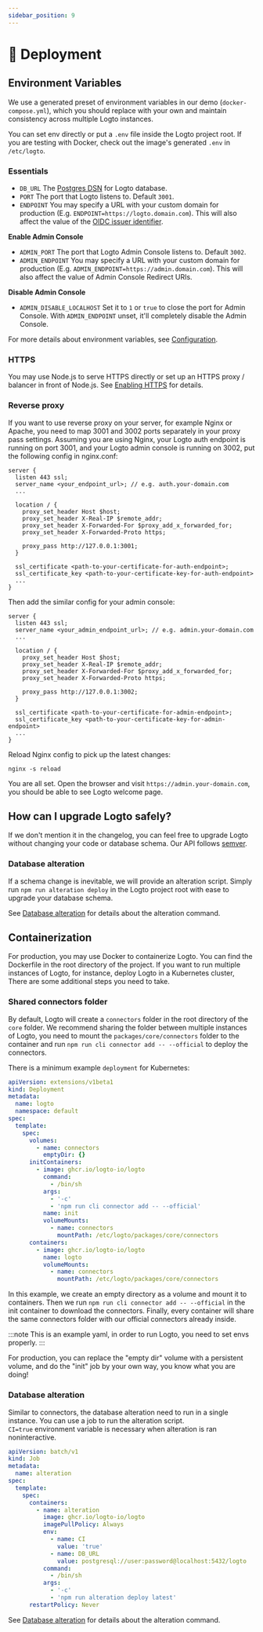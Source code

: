 ```yaml
---
sidebar_position: 9
---
```


# 🚀 Deployment

## Environment Variables

We use a generated preset of environment variables in our demo (`docker-compose.yml`), which you should replace with your own and maintain consistency across multiple Logto instances.

You can set env directly or put a `.env` file inside the Logto project root. If you are testing with Docker, check out the image's generated `.env` in `/etc/logto`.

### Essentials

- `DB_URL` The [Postgres DSN](https://www.postgresql.org/docs/14/libpq-connect.html#id-1.7.3.8.3.6) for Logto database.
- `PORT` The port that Logto listens to. Default `3001`.
- `ENDPOINT` You may specify a URL with your custom domain for production (E.g. `ENDPOINT=https://logto.domain.com`). This will also affect the value of the [OIDC issuer identifier](https://openid.net/specs/openid-connect-core-1_0.html#IssuerIdentifier).

**Enable Admin Console**

- `ADMIN_PORT` The port that Logto Admin Console listens to. Default `3002`.
- `ADMIN_ENDPOINT` You may specify a URL with your custom domain for production (E.g. `ADMIN_ENDPOINT=https://admin.domain.com`). This will also affect the value of Admin Console Redirect URIs.

**Disable Admin Console**

- `ADMIN_DISABLE_LOCALHOST` Set it to `1` or `true` to close the port for Admin Console. With `ADMIN_ENDPOINT` unset, it'll completely disable the Admin Console.

For more details about environment variables, see [Configuration](../../references/core/configuration.md).

### HTTPS

You may use Node.js to serve HTTPS directly or set up an HTTPS proxy / balancer in front of Node.js. See [Enabling HTTPS](../../references/core/configuration.md#enabling-https) for details.

### Reverse proxy

If you want to use reverse proxy on your server, for example Nginx or Apache, you need to map 3001 and 3002 ports separately in your proxy pass settings.
Assuming you are using Nginx, your Logto auth endpoint is running on port 3001, and your Logto admin console is running on 3002, put the following config in nginx.conf:

```
server {
  listen 443 ssl;
  server_name <your_endpoint_url>; // e.g. auth.your-domain.com
  ...

  location / {
    proxy_set_header Host $host;
    proxy_set_header X-Real-IP $remote_addr;
    proxy_set_header X-Forwarded-For $proxy_add_x_forwarded_for;
    proxy_set_header X-Forwarded-Proto https;

    proxy_pass http://127.0.0.1:3001;
  }

  ssl_certificate <path-to-your-certificate-for-auth-endpoint>;
  ssl_certificate_key <path-to-your-certificate-key-for-auth-endpoint>
  ...
}
```

Then add the similar config for your admin console:

```
server {
  listen 443 ssl;
  server_name <your_admin_endpoint_url>; // e.g. admin.your-domain.com
  ...

  location / {
    proxy_set_header Host $host;
    proxy_set_header X-Real-IP $remote_addr;
    proxy_set_header X-Forwarded-For $proxy_add_x_forwarded_for;
    proxy_set_header X-Forwarded-Proto https;

    proxy_pass http://127.0.0.1:3002;
  }

  ssl_certificate <path-to-your-certificate-for-admin-endpoint>;
  ssl_certificate_key <path-to-your-certificate-key-for-admin-endpoint>
  ...
}
```

Reload Nginx config to pick up the latest changes:

```
nginx -s reload
```

You are all set. Open the browser and visit `https://admin.your-domain.com`, you should be able to see Logto welcome page.

## How can I upgrade Logto safely?

If we don't mention it in the changelog, you can feel free to upgrade Logto without changing your code or database schema. Our API follows [semver](https://semver.org/).

### Database alteration

If a schema change is inevitable, we will provide an alteration script. Simply run `npm run alteration deploy` in the Logto project root with ease to upgrade your database schema.

See [Database alteration](../../references/using-cli/database-alteration.mdx) for details about the alteration command.

## Containerization

For production, you may use Docker to containerize Logto. You can find the Dockerfile in the root directory of the project. If you want to run multiple instances of Logto, for instance, deploy Logto in a Kubernetes cluster, There are some additional steps you need to take.

### Shared connectors folder

By default, Logto will create a `connectors` folder in the root directory of the `core` folder. We recommend sharing the folder between multiple instances of Logto, you need to mount the `packages/core/connectors` folder to the container and run `npm run cli connector add -- --official` to deploy the connectors.

There is a minimum example `deployment` for Kubernetes:

```yaml
apiVersion: extensions/v1beta1
kind: Deployment
metadata:
  name: logto
  namespace: default
spec:
  template:
    spec:
      volumes:
        - name: connectors
          emptyDir: {}
      initContainers:
        - image: ghcr.io/logto-io/logto
          command:
            - /bin/sh
          args:
            - '-c'
            - 'npm run cli connector add -- --official'
          name: init
          volumeMounts:
            - name: connectors
              mountPath: /etc/logto/packages/core/connectors
      containers:
        - image: ghcr.io/logto-io/logto
          name: logto
          volumeMounts:
            - name: connectors
              mountPath: /etc/logto/packages/core/connectors
```

In this example, we create an empty directory as a volume and mount it to containers. Then we run `npm run cli connector add -- --official` in the init container to download the connectors. Finally, every container will share the same connectors folder with our official connectors already inside.

:::note
This is an example yaml, in order to run Logto, you need to set envs properly.
:::

For production, you can replace the "empty dir" volume with a persistent volume, and do the "init" job by your own way, you know what you are doing!

### Database alteration

Similar to connectors, the database alteration need to run in a single instance. You can use a job to run the alteration script.  
`CI=true` environment variable is necessary when alteration is ran noninteractive.

```yaml
apiVersion: batch/v1
kind: Job
metadata:
  name: alteration
spec:
  template:
    spec:
      containers:
        - name: alteration
          image: ghcr.io/logto-io/logto
          imagePullPolicy: Always
          env:
            - name: CI
              value: 'true'
            - name: DB_URL
              value: postgresql://user:password@localhost:5432/logto
          command:
            - /bin/sh
          args:
            - '-c'
            - 'npm run alteration deploy latest'
      restartPolicy: Never
```

See [Database alteration](../../references/using-cli/database-alteration.mdx) for details about the alteration command.
